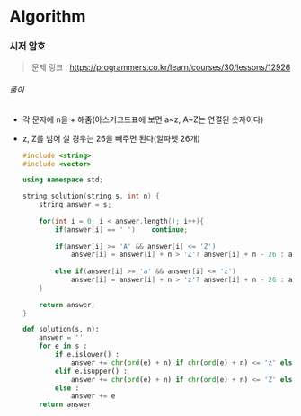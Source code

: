 # Algorithm

### 시저 암호

> 문제 링크 : https://programmers.co.kr/learn/courses/30/lessons/12926



###### 풀이

* 각 문자에 n을 + 해줌(아스키코드표에 보면 a~z, A~Z는 연결된 숫자이다)

* z, Z를 넘어 설 경우는 26을 빼주면 된다(알파벳 26개)

  ```c++
  #include <string>
  #include <vector>
  
  using namespace std;
  
  string solution(string s, int n) {
      string answer = s;
      
      for(int i = 0; i < answer.length(); i++){
          if(answer[i] == ' ')    continue;
          
          if(answer[i] >= 'A' && answer[i] <= 'Z')
              answer[i] = answer[i] + n > 'Z'? answer[i] + n - 26 : answer[i] + n;
          
          else if(answer[i] >= 'a' && answer[i] <= 'z')
              answer[i] = answer[i] + n > 'z'? answer[i] + n - 26 : answer[i] + n;
      }
      
      return answer;
  }
  ```

  
  
  ```python
  def solution(s, n):
      answer = ''
      for e in s :
          if e.islower() :
              answer += chr(ord(e) + n) if chr(ord(e) + n) <= 'z' else chr(ord(e) + n - 26) 
          elif e.isupper() :
              answer += chr(ord(e) + n) if chr(ord(e) + n) <= 'Z' else chr(ord(e) + n - 26)
          else : 
              answer += e
      return answer
  ```
  
  